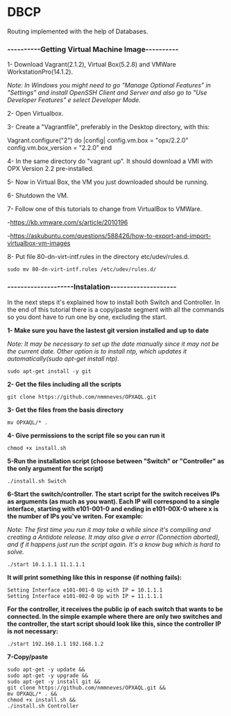 # DBCP

Routing implemented with the help of Databases.

### ----------Getting Virtual Machine Image----------

1- Download Vagrant(2.1.2), Virtual Box(5.2.8) and VMWare WorkstationPro(14.1.2).

*Note: In Windows you might need to go "Manage Optional Features" in "Settings" and install OpenSSH Client and Server
and also go to "Use Developer Features" e select Developer Mode.*

2- Open Virtualbox.

3- Create a "Vagrantfile", preferably in the Desktop directory, with this:

Vagrant.configure("2") do |config|
  config.vm.box = "opx/2.2.0"
  config.vm.box_version = "2.2.0"
end

4- In the same directory do "vagrant up". It should download a VMI with OPX Version 2.2 pre-installed.

5- Now in Virtual Box, the VM you just downloaded should be running.

6- Shutdown the VM.

7- Follow one of this tutorials to change from VirtualBox to VMWare.

-https://kb.vmware.com/s/article/2010196

-https://askubuntu.com/questions/588426/how-to-export-and-import-virtualbox-vm-images

8- Put file 80-dn-virt-intf.rules in the directory etc/udev/rules.d.
```
sudo mv 80-dn-virt-intf.rules /etc/udev/rules.d/
```

### --------------------Instalation--------------------

In the next steps it's explained how  to install both Switch and Controller. In the end of this tutorial there is a copy/paste segment with all the commands so you dont have to run one by one, excluding the start.

**1- Make sure you have the lastest git version installed and up to date**

*Note: It may be necessary to set up the date manually since it may not be the current date. Other option is to install ntp, which updates it automatically(sudo apt-get install ntp).*
```
sudo apt-get install -y git
```
**2- Get the files including all the scripts**
```
git clone https://github.com/nmmneves/OPXAQL.git
```
**3- Get the files from the basis directory**
```
mv OPXAQL/* .
```
**4- Give permissions to the script file so you can run it**
```
chmod +x install.sh
```
**5-Run the installation script (choose between "Switch" or "Controller" as the only argument for the script)**
```
./install.sh Switch
```
**6-Start the switch/controller. The start script for the switch receives IPs as arguments (as much as you want). Each IP will correspond to a single interface, starting with e101-001-0 and ending in e101-00X-0 where x is the number of IPs you've writen. For example:**

*Note: The first time you run it may take a while since it's compiling and creating a Antidote release. It may also give a error (Connection aborted), and if it happens just run the script again. It's a know bug which is hard to solve.*
```
./start 10.1.1.1 11.1.1.1
```
**It will print something like this in response (if nothing fails):**
```
Setting Interface e101-001-0 Up with IP = 10.1.1.1
Setting Interface e101-002-0 Up with IP = 11.1.1.1
```
**For the controller, it receives the public ip of each switch that wants to be connected. In the simple example where there are only two switches and the controller, the start script should look like this, since the controller IP is not necessary:**
```
./start 192.168.1.1 192.168.1.2
```

**7-Copy/paste**
```
sudo apt-get -y update &&
sudo apt-get -y upgrade &&
sudo apt-get -y install git &&
git clone https://github.com/nmmneves/OPXAQL.git &&
mv OPXAQL/* . &&
chmod +x install.sh &&
./install.sh Controller
```

